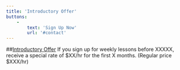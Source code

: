 ```yaml
---
title: 'Introductory Offer'
buttons:
    -
        text: 'Sign Up Now'
        url: '#contact'
---
```


##[Introductory Offer](#teaching)
If you sign up for weekly lessons before XXXXX, receive a special rate of $XX/hr for the first X months.
(Regular price $XXX/hr)
